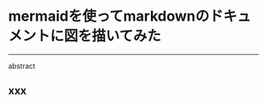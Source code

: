 # mermaidを使ってmarkdownのドキュメントに図を描いてみた
[](::tags::3D,three.js,JavaScript,Web制作)

---

abstract

## xxx